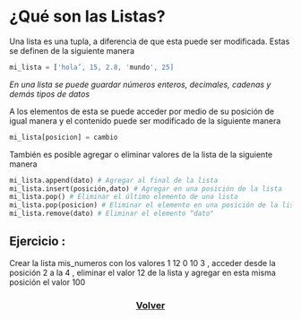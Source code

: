 # ¿Qué son las Listas?

Una lista es una tupla, a diferencia de que esta puede ser modificada. Estas se definen de la siguiente manera

```python
mi_lista = ['hola’, 15, 2.8, 'mundo', 25]
```

_En una lista se puede guardar números enteros, decimales, cadenas y demás tipos de datos_

A los elementos de esta se puede acceder por medio de su posición de igual manera y el contenido puede ser modificado de la siguiente manera

```python
mi_lista[posicion] = cambio
```

También es posible agregar o eliminar valores de la lista de la siguiente manera

```python
mi_lista.append(dato) # Agregar al final de la lista
mi_lista.insert(posición,dato) # Agregar en una posición de la lista
mi_lista.pop() # Eliminar el último elemento de una lista
mi_lista.pop(posicion) # Eliminar el elemento en una posición de la lista
mi_lista.remove(dato) # Eliminar el elemento “dato"
```

## Ejercicio : 

Crear la lista mis_numeros con los valores 1 12 0 10 3 , acceder desde la posición 2 a la 4 , eliminar el valor 12 de la lista y agregar en esta misma posición el valor 100


<h3><p align="center">
	<a href="./README.md">Volver</a>
</p></h3>